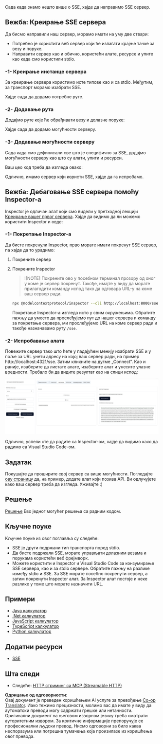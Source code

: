 <!--
CO_OP_TRANSLATOR_METADATA:
{
  "original_hash": "d90ca3d326c48fab2ac0ebd3a9876f59",
  "translation_date": "2025-07-13T20:02:23+00:00",
  "source_file": "03-GettingStarted/05-sse-server/README.md",
  "language_code": "sr"
}
-->
Сада када знамо нешто више о SSE, хајде да направимо SSE сервер.

## Вежба: Креирање SSE сервера

Да бисмо направили наш сервер, морамо имати на уму две ствари:

- Потребно је користити веб сервер који ће излагати крајње тачке за везу и поруке.
- Направити сервер као и обично, користећи алате, ресурсе и упите као када смо користили stdio.

### -1- Креирање инстанце сервера

За креирање сервера користимо исте типове као и са stdio. Међутим, за транспорт морамо изабрати SSE.

Хајде сада да додамо потребне руте.

### -2- Додавање рута

Додајмо руте које ће обрађивати везу и долазне поруке:

Хајде сада да додамо могућности серверу.

### -3- Додавање могућности серверу

Сада када смо дефинисали све што је специфично за SSE, додајмо могућности серверу као што су алати, упити и ресурси.

Ваш цео код треба да изгледа овако:

Одлично, имамо сервер који користи SSE, хајде да га испробамо.

## Вежба: Дебаговање SSE сервера помоћу Inspector-а

Inspector је одличан алат који смо видели у претходној лекцији [Креирање вашег првог сервера](/03-GettingStarted/01-first-server/README.md). Хајде да видимо да ли можемо користити Inspector и овде:

### -1- Покретање Inspector-а

Да бисте покренули Inspector, прво морате имати покренут SSE сервер, па хајде да то урадимо:

1. Покрените сервер

1. Покрените Inspector

    > ![NOTE]
    > Покрените ово у посебном терминал прозору од оног у коме је сервер покренут. Такође, имајте у виду да морате прилагодити команду испод тако да одговара URL-у на коме ваш сервер ради.

    ```sh
    npx @modelcontextprotocol/inspector --cli http://localhost:8000/sse --method tools/list
    ```

    Покретање Inspector-а изгледа исто у свим окружењима. Обратите пажњу да уместо да прослеђујемо пут до нашег сервера и команду за покретање сервера, ми прослеђујемо URL на коме сервер ради и такође назначавамо руту `/sse`.

### -2- Испробавање алата

Повежите сервер тако што ћете у падајућем менију изабрати SSE и у поље за URL унети адресу на којој ваш сервер ради, на пример http://localhost:4321/sse. Затим кликните на дугме „Connect“. Као и раније, изаберите да листате алате, изаберите алат и унесите улазне вредности. Требало би да видите резултат као на слици испод:

![SSE Server running in inspector](../../../../translated_images/sse-inspector.d86628cc597b8fae807a31d3d6837842f5f9ee1bcc6101013fa0c709c96029ad.sr.png)

Одлично, успели сте да радите са Inspector-ом, хајде да видимо како да радимо са Visual Studio Code-ом.

## Задатак

Покушајте да проширите свој сервер са више могућности. Погледајте [ову страницу](https://api.chucknorris.io/) да, на пример, додате алат који позива API. Ви одлучујете како ваш сервер треба да изгледа. Уживајте :)

## Решење

[Решење](./solution/README.md) Ево једног могућег решења са радним кодом.

## Кључне поуке

Кључне поуке из овог поглавља су следеће:

- SSE је други подржани тип транспорта поред stdio.
- Да бисте подржали SSE, морате управљати долазним везама и порукама користећи веб фрејмворк.
- Можете користити и Inspector и Visual Studio Code за конзумирање SSE сервера, као и за stdio сервере. Обратите пажњу на разлике између stdio и SSE. За SSE морате посебно покренути сервер, а затим покренути Inspector алат. За Inspector алат постоје и неке разлике у томе што морате назначити URL.

## Примери

- [Java калкулатор](../samples/java/calculator/README.md)
- [.Net калкулатор](../../../../03-GettingStarted/samples/csharp)
- [JavaScript калкулатор](../samples/javascript/README.md)
- [TypeScript калкулатор](../samples/typescript/README.md)
- [Python калкулатор](../../../../03-GettingStarted/samples/python)

## Додатни ресурси

- [SSE](https://developer.mozilla.org/en-US/docs/Web/API/Server-sent_events)

## Шта следи

- Следеће: [HTTP стриминг са MCP (Streamable HTTP)](../06-http-streaming/README.md)

**Одрицање од одговорности**:  
Овај документ је преведен коришћењем AI услуге за превођење [Co-op Translator](https://github.com/Azure/co-op-translator). Иако тежимо прецизности, молимо вас да имате у виду да аутоматски преводи могу садржати грешке или нетачности. Оригинални документ на његовом изворном језику треба сматрати ауторитетним извором. За критичне информације препоручује се професионални људски превод. Нисмо одговорни за било каква неспоразума или погрешна тумачења која произилазе из коришћења овог превода.